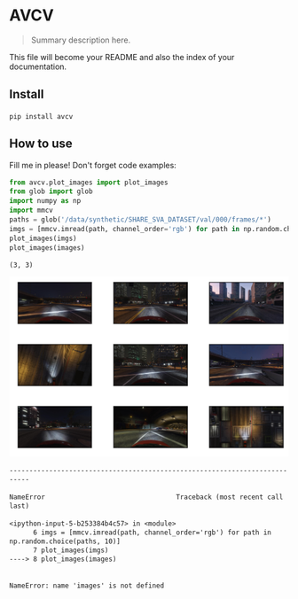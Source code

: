 # AVCV
> Summary description here.


This file will become your README and also the index of your documentation.

## Install

`pip install avcv`

## How to use

Fill me in please! Don't forget code examples:

```python
from avcv.plot_images import plot_images
from glob import glob
import numpy as np
import mmcv
paths = glob('/data/synthetic/SHARE_SVA_DATASET/val/000/frames/*')
imgs = [mmcv.imread(path, channel_order='rgb') for path in np.random.choice(paths, 10)]
plot_images(imgs)
plot_images(images)
```

    (3, 3)



![png](docs/images/output_5_1.png)



    ---------------------------------------------------------------------------

    NameError                                 Traceback (most recent call last)

    <ipython-input-5-b253384b4c57> in <module>
          6 imgs = [mmcv.imread(path, channel_order='rgb') for path in np.random.choice(paths, 10)]
          7 plot_images(imgs)
    ----> 8 plot_images(images)
    

    NameError: name 'images' is not defined

